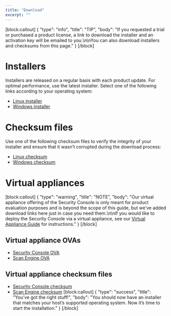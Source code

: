 ```yaml
---
title: "Download"
excerpt: ""
---
```

[block:callout]
{
  "type": "info",
  "title": "TIP",
  "body": "If you requested a trial or purchased a product license, a link to download the installer and an activation key will be emailed to you.\n\nYou can also download installers and checksums from this page."
}
[/block]
# Installers

Installers are released on a regular basis with each product update.  For optimal performance, use the latest installer.  Select one of the following links according to your operating system:

* [Linux installer](http://download2.rapid7.com/download/InsightVM/Rapid7Setup-Linux64.bin)
* [Windows installer](http://download2.rapid7.com/download/InsightVM/Rapid7Setup-Windows64.exe)

# Checksum files

Use one of the following checksum files to verify the integrity of your installer and ensure that it wasn’t corrupted during the download process:

* [Linux checksum](http://download2.rapid7.com/download/InsightVM/Rapid7Setup-Linux64.bin.md5sum)
* [Windows checksum](http://download2.rapid7.com/download/InsightVM/Rapid7Setup-Windows64.exe.md5sum)

# Virtual appliances
[block:callout]
{
  "type": "warning",
  "title": "NOTE",
  "body": "Our virtual appliance offering of the Security Console is only meant for product evaluation purposes and is beyond the scope of this guide, but we’ve added download links here just in case you need them.\n\nIf you would like to deploy the Security Console via a virtual appliance, see our [Virtual Appliance Guide](https://kb.help.rapid7.com/docs/insightvm-and-nexpose-virtual-appliance-guide) for instructions."
}
[/block]
## Virtual appliance OVAs

* [Security Console OVA](http://download2.rapid7.com/download/InsightVM/Rapid7VA.ova)
* [Scan Engine OVA](http://download2.rapid7.com/download/InsightVM/Rapid7VASE.ova)

## Virtual appliance checksum files

* [Security Console checksum](http://download2.rapid7.com/download/InsightVM/Rapid7VA.ova.md5sum)
* [Scan Engine checksum](http://download2.rapid7.com/download/InsightVM/Rapid7VASE.ova.md5sum)
[block:callout]
{
  "type": "success",
  "title": "You’ve got the right stuff!",
  "body": "You should now have an installer that matches your host’s supported operating system.  Now it’s time to start the installation."
}
[/block]
